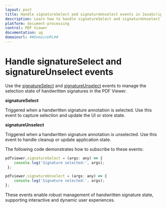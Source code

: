 ```yaml
---
layout: post
title: Handle signatureSelect and signatureUnselect events in JavaScript PDF Viewer | Syncfusion
description: Learn how to handle signatureSelect and signatureUnselect events in the Syncfusion JavaScript PDF Viewer to manage handwritten signature selection state.
platform: document-processing
control: PDF Viewer
documentation: ug
domainurl: ##DomainURL##
---
```


# Handle signatureSelect and signatureUnselect events

Use the [signatureSelect](https://ej2.syncfusion.com/documentation/api/pdfviewer/#signatureselect) and [signatureUnselect](https://ej2.syncfusion.com/documentation/api/pdfviewer/#signatureunselect) events to manage the selection state of handwritten signatures in the PDF Viewer.

**signatureSelect**

Triggered when a handwritten signature annotation is selected. Use this event to capture selection and update the UI or store state.

**signatureUnselect**

Triggered when a handwritten signature annotation is unselected. Use this event to handle cleanup or update application state.

The following code demonstrates how to subscribe to these events:

```js
pdfviewer.signatureSelect = (args: any) => {
    console.log('Signature selected:', args);
 };

pdfviewer.signatureUnselect = (args: any) => {
    console.log('Signature selected:', args);
};
```

These events enable robust management of handwritten signature state, supporting interactive and dynamic user experiences.